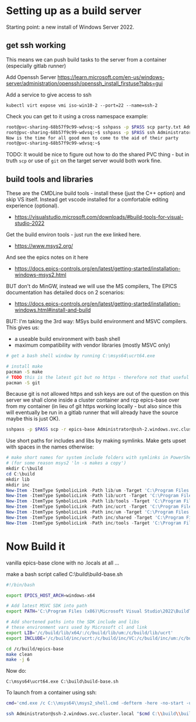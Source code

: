 # Setting up as a build server

Starting point: a new install of Windows Server 2022.

## get ssh working

This means we can push build tasks to the server from a container (especially gitlab runner)

Add Openssh Server
https://learn.microsoft.com/en-us/windows-server/administration/openssh/openssh_install_firstuse?tabs=gui

Add a service to give access to ssh
```
kubectl virt expose vmi iso-win10-2 --port=22 --name=ssh-2
```

Check you can get to it using a cross namespace example:
```bash
root@pvc-sharing-68b57f9c99-wdvsq:~$ sshpass -p $PASS scp party.txt Administrator@ssh-2:/party.txt
root@pvc-sharing-68b57f9c99-wdvsq:~$ sshpass -p $PASS ssh Administrator@ssh-2 'type \party.txt'
Now is the time for all good men to come to the aid of their party
root@pvc-sharing-68b57f9c99-wdvsq:~$
```

TODO:
It would be nice to figure out how to do the shared PVC thing - but in truth `scp` or use of `git` on the target server would both work fine.

## build tools and libraries

These are the CMDLine build tools - install these (just the C++ option) and skip VS itself. Instead get vscode installed for a comfortable editing experience (optional).
- https://visualstudio.microsoft.com/downloads/#build-tools-for-visual-studio-2022

Get the build environ tools - just run the exe linked here.
- https://www.msys2.org/

And see the epics notes on it here
- https://docs.epics-controls.org/en/latest/getting-started/installation-windows-msys2.html

BUT don't do MinGW, instead we will use the MS compilers,
The EPICS documentation has detailed docs on 2 scenarios:
- https://docs.epics-controls.org/en/latest/getting-started/installation-windows.html#install-and-build

BUT: I'm taking the 3rd way: MSys build environment and MSVC compilers. This gives us:
- a useable build environment with bash shell
- maximum compatibility with vendor libraries (mostly MSVC only)

```bash
# get a bash shell window by running C:\msys64\ucrt64.exe

# install make
pacman -S make
# TODO this is the latest git but no https - therefore not that useful - investigate
pacman -S git
```
Because git is not allowed https and ssh keys are out of the question on this server we shall clone inside a cluster container and rcp epics-base over from my container (in lieu of git https working locally - but also since this will eventually be run in a gitlab runner that will already have the source maybe this is just OK).
```bash
sshpass -p $PASS scp -r epics-base Administrator@ssh-2.windows.svc.cluster.local:/build/epics-base
```

Use short paths for includes and libs by making symlinks. Make gets upset with spaces in the names otherwise:
```powershell
# make short names for system include folders with symlinks in PowerShell
# (for some reason msys2 'ln -s makes a copy')
mkdir C:\build
cd C:\build
mkdir lib
mkdir inc
New-Item -ItemType SymbolicLink -Path lib/um -Target 'C:\Program Files (x86)\Windows Kits\10\Lib\10.0.22621.0\um\x64'
New-Item -ItemType SymbolicLink -Path lib/ucrt -Target 'C:\Program Files (x86)\Windows Kits\10\Lib\10.0.22621.0\ucrt\x64'
New-Item -ItemType SymbolicLink -Path lib/tools -Target 'C:\Program Files (x86)\Microsoft Visual Studio\2022\BuildTools\VC\Tools\MSVC\14.39.33519\lib\x64'
New-Item -ItemType SymbolicLink -Path inc/ucrt -Target 'C:\Program Files (x86)\Windows Kits\10\Include\10.0.22621.0\ucrt'
New-Item -ItemType SymbolicLink -Path inc/um -Target 'C:\Program Files (x86)\Windows Kits\10\Include\10.0.22621.0\um'
New-Item -ItemType SymbolicLink -Path inc/shared -Target 'C:\Program Files (x86)\Windows Kits\10\Include\10.0.22621.0\shared'
New-Item -ItemType SymbolicLink -Path inc/tools -Target 'C:\Program Files (x86)\Microsoft Visual Studio\2022\BuildTools\VC\Tools\MSVC\14.39.33519\include'
```

# Now Build it

vanilla epics-base clone with no .locals at all ...

make a bash script called C:\build\build-base.sh
```bash
#!/bin/bash

export EPICS_HOST_ARCH=windows-x64

# Add latest MSVC SDK into path
export PATH='C:\Program Files (x86)\Microsoft Visual Studio\2022\BuildTools/VC/Tools/MSVC/14.39.33519/bin/Hostx64/x64/:/c/Program Files (x86)/Windows Kits/10/bin/10.0.22621.0/x64':$PATH

# Add shortened paths into the SDK include and libs
# these environment vars used by Microsoft cl and link
export LIB='/c/build/lib/x64/:/c/build/lib/um:/c/build/lib/ucrt'
export INCLUDE='/c/build/inc/ucrt:/c/build/inc/VC:/c/build/inc/um:/c/build/inc/shared'

cd /c/build/epics-base
make clean
make -j 6

```

Now do:
```
C:\msys64\ucrt64.exe C:\build\build-base.sh
```

To launch from a container using ssh:
```bash
cmd='cmd.exe /c C:\\msys64\\msys2_shell.cmd -defterm -here -no-start -ucrt64'

ssh Administrator@ssh-2.windows.svc.cluster.local "$cmd C:\\build\\build-base.sh"
```